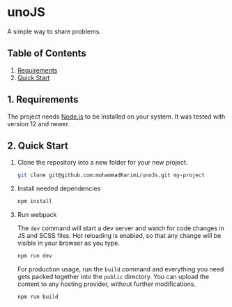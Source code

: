 # unoJS

A simple way to share problems.

## Table of Contents

1. [Requirements](#1-requirements)
2. [Quick Start](#2-quick-start)

## 1. Requirements

The project needs [Node.js](https://nodejs.org/en/) to be installed on your system. It was tested with version 12
and newer.

## 2. Quick Start

1. Clone the repository into a new folder for your new project.

   ```bash
   git clone git@github.com:mohammadKarimi/unoJs.git my-project
   ```

3. Install needed dependencies

   ```bash
   npm install
   ```

4. Run webpack

   The `dev` command will start a dev server and watch for code changes in JS and SCSS files. Hot reloading is enabled, so
   that any change will be visible in your browser as you type.

   ```bash
   npm run dev
   ```

   For production usage, run the `build` command and everything you need gets packed together into the `public`
   directory. You can upload the content to any hosting provider, without further modifications.

   ```bash
   npm run build
   ```